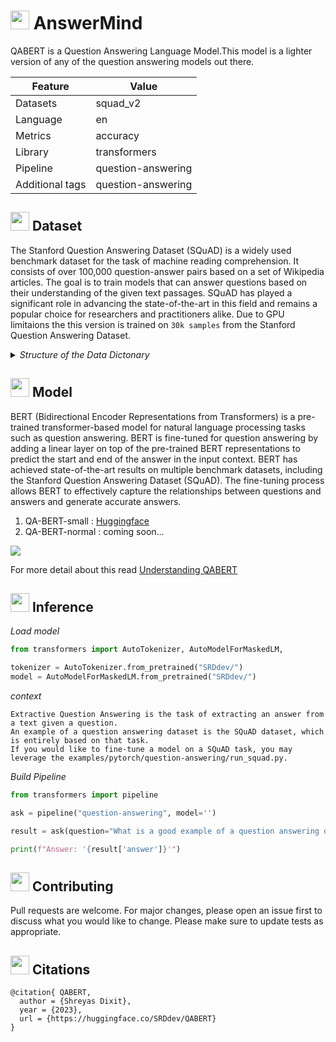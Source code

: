 # <img src="https://static.thenounproject.com/png/2397931-200.png" style="height:30px;"> AnswerMind

QABERT is a Question Answering Language Model.This model is a lighter version of any of the question answering models out there.

| Feature          | Value                 |
| ---------------- | --------------------- |
| Datasets         | squad_v2             |
| Language         | en                    |
| Metrics          | accuracy              |
| Library          | transformers         |
| Pipeline         | question-answering    |
| Additional tags  | question-answering    |


## <img src="https://static.thenounproject.com/png/1759538-200.png" style="height:30px;"> Dataset
The Stanford Question Answering Dataset (SQuAD) is a widely used benchmark dataset for the task of machine reading comprehension. It consists of over 100,000 question-answer pairs based on a set of Wikipedia articles. The goal is to train models that can answer questions based on their understanding of the given text passages. SQuAD has played a significant role in advancing the state-of-the-art in this field and remains a popular choice for researchers and practitioners alike.
Due to GPU limitaions the this version is trained on `30k samples` from the Stanford Question Answering Dataset.

<details>
 <summary><i>Structure of the Data Dictonary</i></summary>
<!--All you need is a blank line-->

      {
      "data":[
          {
              "title":"Article Title",
              "paragraphs":[
                  {
                      "context":"The context text of the paragraph",
                      "qas":[
                          {
                              "question":"The question asked about the context",
                              "id":"A unique identifier for the question",
                              "answers":[
                                  {
                                      "text":"The answer to the question",
                                      "answer_start":"The starting index of the answer in the context"
                                  }
                              ]
                          }
                      ]
                  }
              ]
          }
      ],
      "version":"The version of the SQuAD dataset"
      }
</details>

## <img src="https://static.thenounproject.com/png/2921734-200.png" style="height:30px;"> Model

BERT (Bidirectional Encoder Representations from Transformers) is a pre-trained transformer-based model for natural language processing tasks such as question answering. BERT is fine-tuned for question answering by adding a linear layer on top of the pre-trained BERT representations to predict the start and end of the answer in the input context. BERT has achieved state-of-the-art results on multiple benchmark datasets, including the Stanford Question Answering Dataset (SQuAD). The fine-tuning process allows BERT to effectively capture the relationships between questions and answers and generate accurate answers.

1. QA-BERT-small : [Huggingface](https://huggingface.co/SRDdev/QABERT-small)
2. QA-BERT-normal : coming soon...

<img src="https://imgs.search.brave.com/F8m-nwp6EIG5vq--OmJLrCDpIkuX6tEQ_kyFKQjlUTs/rs:fit:1200:1200:1/g:ce/aHR0cHM6Ly9ibG9n/LmdyaWRkeW5hbWlj/cy5jb20vY29udGVu/dC9pbWFnZXMvMjAy/MC8xMC9TbGljZS0x/OC5wbmc">

For more detail about this read [Understanding QABERT](https://github.com/SRDdev/QA-BERT/blob/master/BERT_.pdf)


## <img src="https://static.thenounproject.com/png/1703027-200.png" style="height:30px;"> Inference
_Load model_
```python
from transformers import AutoTokenizer, AutoModelForMaskedLM, 

tokenizer = AutoTokenizer.from_pretrained("SRDdev/")
model = AutoModelForMaskedLM.from_pretrained("SRDdev/")
```

_context_
```text
Extractive Question Answering is the task of extracting an answer from a text given a question. 
An example of a question answering dataset is the SQuAD dataset, which is entirely based on that task. 
If you would like to fine-tune a model on a SQuAD task, you may leverage the examples/pytorch/question-answering/run_squad.py.
```


_Build Pipeline_
```python
from transformers import pipeline

ask = pipeline("question-answering", model='')

result = ask(question="What is a good example of a question answering dataset?", context=context)

print(f"Answer: '{result['answer']}'")
```

## <img src="https://static.thenounproject.com/png/2119838-200.png" style="height:30px;"> Contributing

Pull requests are welcome. For major changes, please open an issue first
to discuss what you would like to change.
Please make sure to update tests as appropriate.

## <img src="https://static.thenounproject.com/png/5497984-200.png" style="height:30px;"> Citations
```
@citation{ QABERT,
  author = {Shreyas Dixit},
  year = {2023},
  url = {https://huggingface.co/SRDdev/QABERT}
}
```
